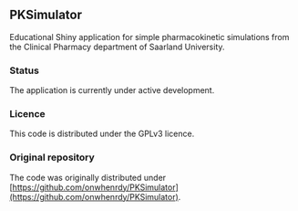 ## PKSimulator
Educational Shiny application for simple pharmacokinetic simulations from the Clinical Pharmacy department of Saarland University.

### Status
The application is currently under active development.

### Licence
This code is distributed under the GPLv3 licence.

### Original repository
The code was originally distributed under [https://github.com/onwhenrdy/PKSimulator](https://github.com/onwhenrdy/PKSimulator).
